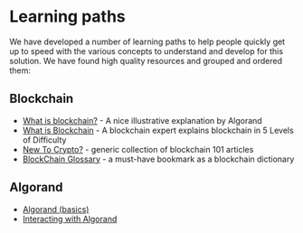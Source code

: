 # Learning paths

We have developed a number of learning paths to help people quickly get up to speed with the various concepts to understand and develop for this solution. We have found high quality resources and grouped and ordered them:

## Blockchain

- [What is blockchain?](https://developer.algorand.org/docs/get-started/basics/what_is_blockchain/) - A nice illustrative explanation by Algorand
- [What is Blockchain](https://www.youtube.com/watch?v=hYip_Vuv8J0) - A blockchain expert explains blockchain in 5 Levels of Difficulty
- [New To Crypto?](https://www.gemini.com/cryptopedia/story/crypto-101) - generic collection of blockchain 101 articles
- [BlockChain Glossary](https://www.gemini.com/cryptopedia/glossary) - a must-have bookmark as a blockchain dictionary

## Algorand

- [Algorand (basics)](algorand.md)
- [Interacting with Algorand](interacting-with-algorand.md)
